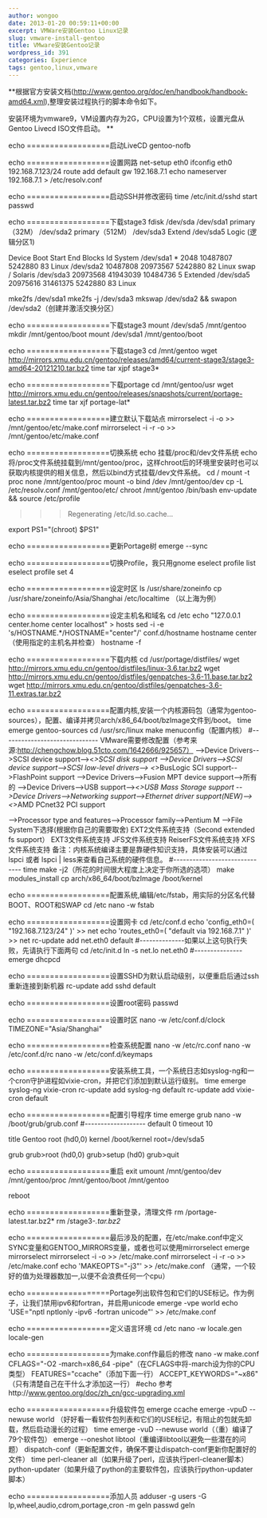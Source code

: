 ```yaml
---
author: wongoo
date: 2013-01-20 00:59:11+00:00
excerpt: VMWare安装Gentoo Linux记录
slug: vmware-install-gentoo
title: VMware安装Gentoo记录
wordpress_id: 391
categories: Experience
tags: gentoo,linux,vmware
---
```


**根据官方安装文档(http://www.gentoo.org/doc/en/handbook/handbook-amd64.xml),整理安装过程执行的脚本命令如下。  

安装环境为vmware9，VM设置内存为2G，CPU设置为1个双核，设置光盘从Gentoo Livecd ISO文件启动。
**



echo ==================启动LiveCD
gentoo-nofb

echo ==================设置网路
net-setup eth0
ifconfig eth0 192.168.7.123/24
route add default gw 192.168.7.1
echo nameserver 192.168.7.1 > /etc/resolv.conf

echo ==================启动SSH并修改密码
time /etc/init.d/sshd start
passwd

echo ==================下载stage3
fdisk /dev/sda
/dev/sda1 primary（32M）
/dev/sda2 primary（512M）
/dev/sda3 Extend
/dev/sda5 Logic (逻辑分区1)


   Device Boot      Start         End      Blocks   Id  System
/dev/sda1   *        2048    10487807     5242880   83  Linux
/dev/sda2        10487808    20973567     5242880   82  Linux swap / Solaris
/dev/sda3        20973568    41943039    10484736    5  Extended
/dev/sda5        20975616    31461375     5242880   83  Linux




mke2fs /dev/sda1
mke2fs -j /dev/sda3
mkswap /dev/sda2 && swapon /dev/sda2（创建并激活交换分区）

echo ==================下载stage3
mount /dev/sda5 /mnt/gentoo
mkdir /mnt/gentoo/boot
mount /dev/sda1 /mnt/gentoo/boot

echo ==================下载stage3
cd /mnt/gentoo
wget http://mirrors.xmu.edu.cn/gentoo/releases/amd64/current-stage3/stage3-amd64-20121210.tar.bz2
time tar xjpf stage3*

echo ==================下载portage
cd /mnt/gentoo/usr
wget http://mirrors.xmu.edu.cn/gentoo/releases/snapshots/current/portage-latest.tar.bz2
time tar xjf portage-lat*

echo ==================建立默认下载站点
mirrorselect -i -o >> /mnt/gentoo/etc/make.conf
mirrorselect -i -r -o >> /mnt/gentoo/etc/make.conf

echo ==================切换系统
echo 挂载/proc和/dev文件系统
echo 将/proc文件系统挂载到/mnt/gentoo/proc，这样chroot后的环境里安装时也可以获取内核提供的相关信息，然后以bind方式挂载/dev文件系统。
cd /
mount -t proc none /mnt/gentoo/proc
mount -o bind /dev /mnt/gentoo/dev
cp -L /etc/resolv.conf /mnt/gentoo/etc/
chroot /mnt/gentoo /bin/bash
env-update && source /etc/profile
>>> Regenerating /etc/ld.so.cache...

export PS1="(chroot) $PS1"

echo ==================更新Portage树
emerge --sync

echo ==================切换Profile，我只用gnome
eselect profile list
eselect profile set 4

echo ==================设定时区
ls /usr/share/zoneinfo
cp /usr/share/zoneinfo/Asia/Shanghai /etc/localtime （以上海为例）

echo ==================设定主机名和域名
cd /etc
echo "127.0.0.1 center.home center localhost" > hosts
sed -i -e 's/HOSTNAME.*/HOSTNAME="center"/' conf.d/hostname
hostname center （使用指定的主机名并检查）
hostname -f

echo ==================下载内核
cd /usr/portage/distfiles/
wget http://mirrors.xmu.edu.cn/gentoo/distfiles/linux-3.6.tar.bz2
wget http://mirrors.xmu.edu.cn/gentoo/distfiles/genpatches-3.6-11.base.tar.bz2
wget http://mirrors.xmu.edu.cn/gentoo/distfiles/genpatches-3.6-11.extras.tar.bz2

echo ==================配置内核,安装一个内核源码包（通常为gentoo-sources），配置、编译并拷贝arch/x86_64/boot/bzImage文件到/boot。
time emerge gentoo-sources
cd /usr/src/linux
make menuconfig（配置内核）
#------------------------------
VMware需要修改配置（参考来源:http://chengchow.blog.51cto.com/1642666/925657）
-->Device Drivers-->SCSI device support--><*>SCSI disk support
-->Device Drivers-->SCSI device support-->SCSI low-level drivers-->
<*>BusLogic SCI support-->FlashPoint support
-->Device Drivers-->Fusion MPT device support-->所有的
-->Device Drivers-->USB support--><*>USB Mass Storage support
-->Device Drivers-->Networking support-->Ethernet driver support(NEW)-->
<*>AMD PCnet32 PCI support

-->Processor type and features-->Processor family-->Pentium M
-->File System下选择(根据你自己的需要取舍)
EXT2文件系统支持（Second extended fs support）
EXT3文件系统支持
JFS文件系统支持
ReiserFS文件系统支持
XFS文件系统支持
备注：内核系统编译主要是靠硬件知识支持，具体安装可以通过 lspci 或者 lspci | less来查看自己系统的硬件信息。
#------------------------------
time make -j2（所花的时间很大程度上决定于你所选的选项）
make modules_install
cp arch/x86_64/boot/bzImage /boot/kernel

echo ==================配置系统,编辑/etc/fstab，用实际的分区名代替BOOT、ROOT和SWAP
cd /etc
nano -w fstab

echo ==================设置网卡
cd /etc/conf.d
echo 'config_eth0=( "192.168.7.123/24" )' >> net
echo 'routes_eth0=( "default via 192.168.7.1" )' >> net
rc-update add net.eth0 default
#--------------如果以上这句执行失败，先请执行下面两句
cd /etc/init.d
ln -s net.lo net.eth0
#---------------
emerge dhcpcd

echo ==================设置SSHD为默认启动级别，以便重启后通过ssh重新连接到新机器
rc-update add sshd default

echo ==================设置root密码
passwd

echo ==================设置时区
nano -w /etc/conf.d/clock
TIMEZONE="Asia/Shanghai"

echo ==================检查系统配置
nano -w /etc/rc.conf
nano -w /etc/conf.d/rc
nano -w /etc/conf.d/keymaps

echo ==================安装系统工具，一个系统日志如syslog-ng和一个cron守护进程如vixie-cron，并把它们添加到默认运行级别。
time emerge syslog-ng vixie-cron
rc-update add syslog-ng default
rc-update add vixie-cron default

echo ==================配置引导程序
time emerge grub
nano -w /boot/grub/grub.conf
#-------------------
default 0
timeout 10

title Gentoo
root (hd0,0)
kernel /boot/kernel root=/dev/sda5

grub
grub>root (hd0,0)
grub>setup (hd0)
grub>quit

echo ==================重启
exit
umount /mnt/gentoo/dev /mnt/gentoo/proc /mnt/gentoo/boot /mnt/gentoo

reboot

echo ==================重新登录，清理文件
rm /portage-latest.tar.bz2*
rm /stage3-*.tar.bz2*

echo ==================最后涉及的配置，在/etc/make.conf中定义SYNC变量和GENTOO_MIRRORS变量，或者也可以使用mirrorselect
emerge mirrorselect
mirrorselect -i -o >> /etc/make.conf
mirrorselect -i -r -o >> /etc/make.conf
echo 'MAKEOPTS="-j3"' >> /etc/make.conf （通常，一个较好的值为处理器数加一,以便不会浪费任何一个cpu）

echo ==================Portage列出软件包和它们的USE标记。作为例子，让我们禁用ipv6和fortran，并启用unicode
emerge -vpe world
echo 'USE="nptl nptlonly -ipv6 -fortran unicode"' >> /etc/make.conf

echo ==================定义语言环境
cd /etc
nano -w locale.gen
locale-gen

echo ==================为make.conf作最后的修改
nano -w make.conf
CFLAGS="-O2 -march=x86_64 -pipe"（在CFLAGS中将-march设为你的CPU类型）
FEATURES="ccache"（添加下面一行）
ACCEPT_KEYWORDS="~x86" （只有清楚自己在干什么才添加这一行）
#echo 参考http://www.gentoo.org/doc/zh_cn/gcc-upgrading.xml

echo ==================升级软件包
emerge ccache
emerge -vpuD --newuse world （好好看一看软件包列表和它们的USE标记，有阻止的包就先卸载，然后启动漫长的过程）
time emerge -vuD --newuse world（（重）编译了79个软件包）
emerge --oneshot libtool（重编译libtool以避免一些潜在的问题）
dispatch-conf（更新配置文件，确保不要让dispatch-conf更新你配置好的文件）
time perl-cleaner all（如果升级了perl，应该执行perl-cleaner脚本）
python-updater（如果升级了python的主要软件包，应该执行python-updater脚本）

echo ==================添加人员
adduser -g users -G lp,wheel,audio,cdrom,portage,cron -m geln
passwd geln

